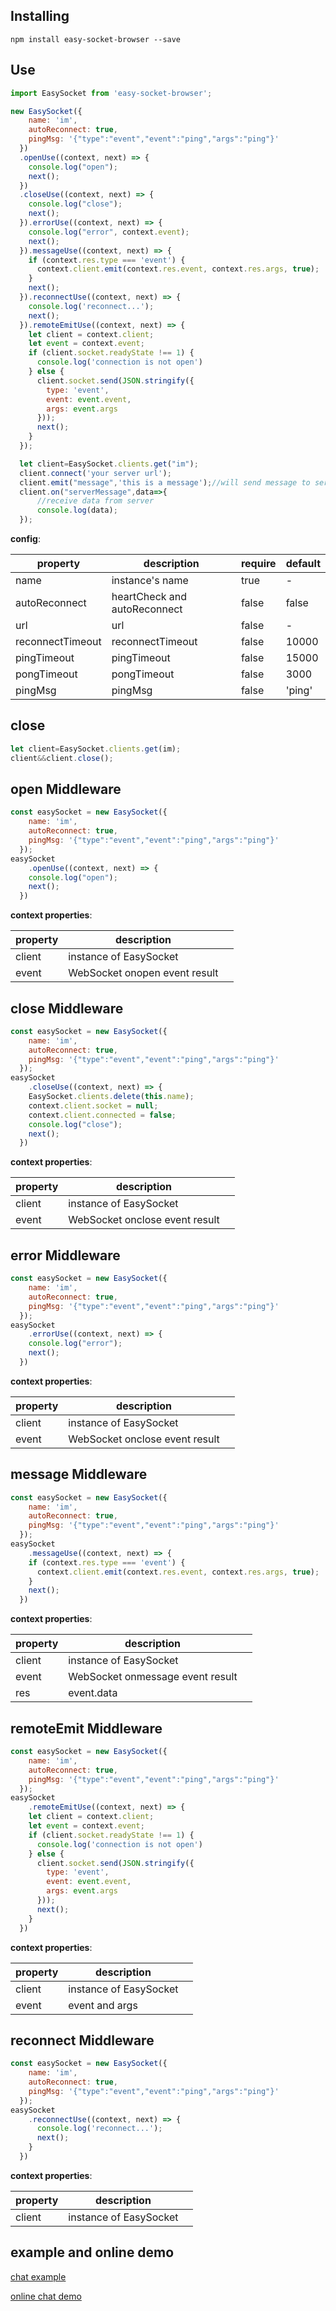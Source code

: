 ## Installing

```
npm install easy-socket-browser --save
```

## Use
```js
import EasySocket from 'easy-socket-browser';

new EasySocket({
    name: 'im',
    autoReconnect: true,
    pingMsg: '{"type":"event","event":"ping","args":"ping"}'
  })
  .openUse((context, next) => {
    console.log("open");
    next();
  })
  .closeUse((context, next) => {
    console.log("close");
    next();
  }).errorUse((context, next) => {
    console.log("error", context.event);
    next();
  }).messageUse((context, next) => {
    if (context.res.type === 'event') {
      context.client.emit(context.res.event, context.res.args, true);
    }
    next();
  }).reconnectUse((context, next) => {
    console.log('reconnect...');
    next();
  }).remoteEmitUse((context, next) => {
    let client = context.client;
    let event = context.event;
    if (client.socket.readyState !== 1) {
      console.log('connection is not open')
    } else {
      client.socket.send(JSON.stringify({
        type: 'event',
        event: event.event,
        args: event.args
      }));
      next();
    }
  });

  let client=EasySocket.clients.get("im");
  client.connect('your server url');
  client.emit("message",'this is a message');//will send message to server
  client.on("serverMessage",data=>{
      //receive data from server
      console.log(data);
  });
```
**config**:

| property | description | require | default |
| ------ | ------ | ------ | ------ |
| name | instance's name |true| - |
| autoReconnect | heartCheck and autoReconnect |false|false|
| url | url |false|-|
| reconnectTimeout | reconnectTimeout |false|10000|
| pingTimeout | pingTimeout |false|15000|
| pongTimeout | pongTimeout |false|3000|
| pingMsg | pingMsg |false|'ping'|

## close

```js
let client=EasySocket.clients.get(im);
client&&client.close();
```

## open Middleware

```js
const easySocket = new EasySocket({
    name: 'im',
    autoReconnect: true,
    pingMsg: '{"type":"event","event":"ping","args":"ping"}'
  });
easySocket
    .openUse((context, next) => {
    console.log("open");
    next();
  })
```

**context properties**:

| property | description |  |
| ------ | ------ | ------ |
| client | instance of EasySocket ||
| event | WebSocket onopen event result ||

## close Middleware

```js
const easySocket = new EasySocket({
    name: 'im',
    autoReconnect: true,
    pingMsg: '{"type":"event","event":"ping","args":"ping"}'
  });
easySocket
    .closeUse((context, next) => {
    EasySocket.clients.delete(this.name);
    context.client.socket = null;
    context.client.connected = false;
    console.log("close");
    next();
  })
```

**context properties**:

| property | description |  |
| ------ | ------ | ------ |
| client | instance of EasySocket ||
| event | WebSocket onclose event result ||

## error Middleware
```js
const easySocket = new EasySocket({
    name: 'im',
    autoReconnect: true,
    pingMsg: '{"type":"event","event":"ping","args":"ping"}'
  });
easySocket
    .errorUse((context, next) => {
    console.log("error");
    next();
  })
```

**context properties**:

| property | description |  |
| ------ | ------ | ------ |
| client | instance of EasySocket ||
| event | WebSocket onclose event result ||



## message Middleware
```js
const easySocket = new EasySocket({
    name: 'im',
    autoReconnect: true,
    pingMsg: '{"type":"event","event":"ping","args":"ping"}'
  });
easySocket
    .messageUse((context, next) => {
    if (context.res.type === 'event') {
      context.client.emit(context.res.event, context.res.args, true);
    }
    next();
  })
```

**context properties**:

| property | description |  |
| ------ | ------ | ------ |
| client | instance of EasySocket ||
| event | WebSocket onmessage event result ||
| res | event.data ||


## remoteEmit Middleware
```js
const easySocket = new EasySocket({
    name: 'im',
    autoReconnect: true,
    pingMsg: '{"type":"event","event":"ping","args":"ping"}'
  });
easySocket
    .remoteEmitUse((context, next) => {
    let client = context.client;
    let event = context.event;
    if (client.socket.readyState !== 1) {
      console.log('connection is not open')
    } else {
      client.socket.send(JSON.stringify({
        type: 'event',
        event: event.event,
        args: event.args
      }));
      next();
    }
  })
```
**context properties**:

| property | description |  |
| ------ | ------ | ------ |
| client | instance of EasySocket ||
| event | event and args ||

## reconnect Middleware
```js
const easySocket = new EasySocket({
    name: 'im',
    autoReconnect: true,
    pingMsg: '{"type":"event","event":"ping","args":"ping"}'
  });
easySocket
    .reconnectUse((context, next) => {
      console.log('reconnect...');
      next();
    }
  })
```
**context properties**:

| property | description |  |
| ------ | ------ | ------ |
| client | instance of EasySocket ||




## example and online demo

[chat example](https://github.com/wjkang/lazy-mock-im)

[online chat demo](http://jaycewu.coding.me/easy-socket-chat/#/)








